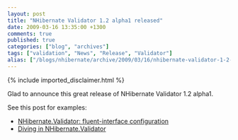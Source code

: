 ```yaml
---
layout: post
title: "NHibernate Validator 1.2 alpha1 released"
date: 2009-03-16 13:35:00 +1300
comments: true
published: true
categories: ["blog", "archives"]
tags: ["validation", "News", "Release", "Validator"]
alias: ["/blogs/nhibernate/archive/2009/03/16/nhibernate-validator-1-2-alpha1-released.aspx"]
---
```

<!-- more -->
{% include imported_disclaimer.html %}
<p>Glad to announce this great release of NHibernate Validator 1.2 alpha1.</p>
<p>See this post for examples:</p>
<ul>
<li><a href="/blogs/nhibernate/archive/2009/02/18/nhibernate-validator-fluent-interface-configuration.aspx">NHibernate.Validator: fluent-interface configuration</a></li>
<li><a href="/blogs/nhibernate/archive/2009/02/26/diving-in-nhibernate-validator.aspx">Diving in NHibernate.Validator</a><br /></li>
</ul>
